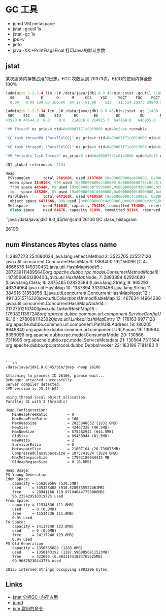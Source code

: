 # GC 工具

- jcmd <pid> VM.metaspace 
- jstat -gcutil <pid> 1s
- jstat -gc <pid> 1s
- jps -v
- jinfo <pid>
- java -XX:+PrintFlagsFinal 打印Java的默认参数

## jstat

某次服务内存被占用的日志，FGC 次数达到 20373次，E和O的使用内存全部100%

```java
[admin@zb_1-2-3-4_lin ~]# /data/java/jdk1.8.0_45/bin/jstat -gcutil 11498
  S0     S1     E      O      M     CCS    YGC     YGCT    FGC    FGCT     GCT
  0.00   0.00 100.00 100.00  94.17  91.88    523   11.514 20373 29840.597 29852.112
```

```java
[admin@zb_1-2-3-34_lin ~]# /data/java/jdk1.8.0_45/bin/jstat -gc 11498
 S0C    S1C    S0U    S1U      EC       EU        OC         OU       MC     MU    CCSC   CCSU   YGC     YGCT    FGC    FGCT     GCT
43520.0 44544.0  0.0    0.0   214016.0 214015.7  647168.0   646955.0  75736.0 71111.4 9216.0 8471.0    523   11.514 20518 30036.109 30047.623
```

```java
"VM Thread" os_prio=0 tid=0x00007f71c80f9000 nid=0x2cee runnable

"GC task thread#0 (ParallelGC)" os_prio=0 tid=0x00007f71c801d800 nid=0x2cec runnable

"GC task thread#1 (ParallelGC)" os_prio=0 tid=0x00007f71c801f800 nid=0x2ced runnable

"VM Periodic Task Thread" os_prio=0 tid=0x00007f71c8142000 nid=0x2cf5 waiting on condition

JNI global references: 2134

Heap
 PSYoungGen      total 258560K, used 213788K [0x00000000ec400000, 0x00000000fff80000, 0x0000000100000000)
  eden space 214016K, 99% used [0x00000000ec400000,0x00000000f94c8cc8,0x00000000f9500000)
  from space 44544K, 0% used [0x00000000f9500000,0x00000000f9500000,0x00000000fc080000)
  to   space 43520K, 0% used [0x00000000fd500000,0x00000000fd500000,0x00000000fff80000)
 ParOldGen       total 647168K, used 646956K [0x00000000c4c00000, 0x00000000ec400000, 0x00000000ec400000)
  object space 647168K, 99% used [0x00000000c4c00000,0x00000000ec3cb160,0x00000000ec400000)
 Metaspace       used 71084K, capacity 75430K, committed 75480K, reserved 1116160K
  class space    used 8467K, capacity 9189K, committed 9216K, reserved 1048576K
```


``java
/data/java/jdk1.8.0_45/bin/jcmd 26106 GC.class_histogram

26106:

 num     #instances         #bytes  class name
----------------------------------------------
   1:       2887273      254080024  java.lang.reflect.Method
   2:       3523705      225517120  java.util.concurrent.ConcurrentHashMap
   3:       1388400      192156096  [C
   4:       4666576      149330432  java.util.HashMap$Node
   5:       2872391      114895640  org.apache.dubbo.rpc.model.ConsumerMethodModel
   6:        973566       65138040  [Ljava.util.HashMap$Node;
   7:       2883884       62924680  [Ljava.lang.Class;
   8:       2875465       62822584  [Ljava.lang.String;
   9:        965293       46334064  java.util.HashMap
  10:       1387894       33309456  java.lang.String
  11:        384915       31853656  [Ljava.util.concurrent.ConcurrentHashMap$Node;
  12:        491135       15716320  java.util.Collections$UnmodifiableMap
  13:        467634       14964288  java.util.concurrent.ConcurrentHashMap$Node
  14:        217275       12167400  java.util.LinkedHashMap
  15:        178082       11397248  org.apache.dubbo.common.url.component.ServiceConfigURL
  16:        278098       11123920  java.util.LinkedHashMap$Entry
  17:        178163        9977128  org.apache.dubbo.common.url.component.PathURLAddress
  18:        180205        8649840  org.apache.dubbo.common.url.component.URLParam
  19:        130564        8356096  org.apache.dubbo.rpc.model.ConsumerModel
  20:        130566        7311696  org.apache.dubbo.rpc.model.ServiceMetadata
  21:        130564        7311584  org.apache.dubbo.rpc.protocol.dubbo.DubboInvoker
  22:        183196        7181480  [I
```


```sh
/data/java/jdk1.8.0_45/bin/jmap -heap 26106

Attaching to process ID 26106, please wait...
Debugger attached successfully.
Server compiler detected.
JVM version is 25.45-b02

using thread-local object allocation.
Parallel GC with 2 thread(s)

Heap Configuration:
   MinHeapFreeRatio         = 0
   MaxHeapFreeRatio         = 100
   MaxHeapSize              = 2025848832 (1932.0MB)
   NewSize                  = 42467328 (40.5MB)
   MaxNewSize               = 675282944 (644.0MB)
   OldSize                  = 85458944 (81.5MB)
   NewRatio                 = 2
   SurvivorRatio            = 8
   MetaspaceSize            = 21807104 (20.796875MB)
   CompressedClassSpaceSize = 1073741824 (1024.0MB)
   MaxMetaspaceSize         = 17592186044415 MB
   G1HeapRegionSize         = 0 (0.0MB)

Heap Usage:
PS Young Generation
Eden Space:
   capacity = 556269568 (530.5MB)
   used     = 535328408 (510.5289535522461MB)
   free     = 20941160 (19.971046447753906MB)
   96.23542951031972% used
From Space:
   capacity = 11534336 (11.0MB)
   used     = 0 (0.0MB)
   free     = 11534336 (11.0MB)
   0.0% used
To Space:
   capacity = 24117248 (23.0MB)
   used     = 0 (0.0MB)
   free     = 24117248 (23.0MB)
   0.0% used
PS Old Generation
   capacity = 1350565888 (1288.0MB)
   used     = 1350143192 (1287.5968856811523MB)
   free     = 422696 (0.40311431884765625MB)
   99.9687023044373% used

28135 interned Strings occupying 2893296 bytes.

```
## Links

- [jstat 分析GC+内存占用](https://www.cnblogs.com/StarbucksBoy/p/11342188.html)
- [jcmd](https://www.cnblogs.com/webor2006/p/10669472.html)
- [jvm 常用的命令](https://www.cnblogs.com/duanxz/p/6115722.html)